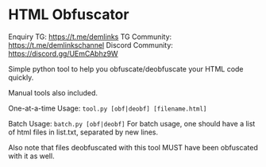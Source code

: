 # HTML Obfuscator

Enquiry TG: https://t.me/demlinks
TG Community: https://t.me/demlinkschannel
Discord Community: https://discord.gg/UEmCAbhz9W


Simple python tool to help you obfuscate/deobfuscate your HTML code quickly.

Manual tools also included.



One-at-a-time Usage:
```tool.py [obf|deobf] [filename.html]```

Batch Usage:
```batch.py [obf|deobf]```
For batch usage, one should have a list of html files in list.txt, separated by new lines.



Also note that files deobfuscated with this tool MUST have been obfuscated with it as well.